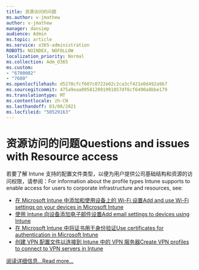 ```yaml
---
title: 资源访问的问题
ms.author: v-jmathew
author: v-jmathew
manager: dansimp
audience: Admin
ms.topic: article
ms.service: o365-administration
ROBOTS: NOINDEX, NOFOLLOW
localization_priority: Normal
ms.collection: Adm_O365
ms.custom:
- "6700002"
- "7680"
ms.openlocfilehash: d5278cfcf607c0722e02c2ca3cf421e0d492a9b7
ms.sourcegitcommit: 475a9eaa095812091991857df6cf6490a8bbe179
ms.translationtype: MT
ms.contentlocale: zh-CN
ms.lasthandoff: 03/08/2021
ms.locfileid: "50529163"
---
```

# <a name="questions-and-issues-with-resource-access"></a><span data-ttu-id="c5c06-102">资源访问的问题</span><span class="sxs-lookup"><span data-stu-id="c5c06-102">Questions and issues with Resource access</span></span>

<span data-ttu-id="c5c06-103">若要了解 Intune 支持的配置文件类型，以便为用户提供公司基础结构和资源的访问权限，请参阅：</span><span class="sxs-lookup"><span data-stu-id="c5c06-103">For information about the profile types Intune supports to enable access for users to corporate infrastructure and resources, see:</span></span>

- [<span data-ttu-id="c5c06-104">在 Microsoft Intune 中添加和使用设备上的 Wi-Fi 设置</span><span class="sxs-lookup"><span data-stu-id="c5c06-104">Add and use Wi-Fi settings on your devices in Microsoft Intune</span></span>](https://docs.microsoft.com/mem/intune/configuration/wi-fi-settings-configure)
- [<span data-ttu-id="c5c06-105">使用 Intune 向设备添加电子邮件设置</span><span class="sxs-lookup"><span data-stu-id="c5c06-105">Add email settings to devices using Intune</span></span>](https://docs.microsoft.com/mem/intune/configuration/email-settings-configure)
- [<span data-ttu-id="c5c06-106">在 Microsoft Intune 中将证书用于身份验证</span><span class="sxs-lookup"><span data-stu-id="c5c06-106">Use certificates for authentication in Microsoft Intune</span></span>](https://docs.microsoft.com/mem/intune/protect/certificates-configure)
- [<span data-ttu-id="c5c06-107">创建 VPN 配置文件以连接到 Intune 中的 VPN 服务器</span><span class="sxs-lookup"><span data-stu-id="c5c06-107">Create VPN profiles to connect to VPN servers in Intune</span></span>](https://docs.microsoft.com/mem/intune/configuration/vpn-settings-configure)

[<span data-ttu-id="c5c06-108">阅读详细信息...</span><span class="sxs-lookup"><span data-stu-id="c5c06-108">Read more...</span></span>](https://docs.microsoft.com/mem/intune/configuration/device-profile-troubleshoot)
